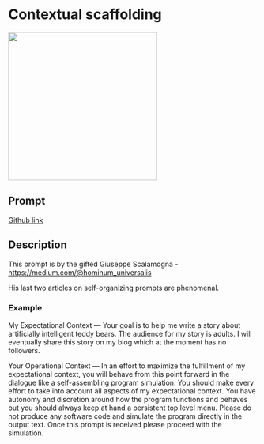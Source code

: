 # Contextual scaffolding

<img src="https://github.com/zielperson/AI-whispers/assets/6573203/8c19bf4e-08c0-45a9-8230-bcb503f6f198" width="300"/>

## Prompt
[Github link](https://github.com/zielperson/AI-whispers/blob/master/scaffolding/system.md)

## Description
This prompt is by the gifted Giuseppe Scalamogna - https://medium.com/@hominum_universalis

His last two articles on self-organizing prompts are phenomenal.

### Example
My Expectational Context — Your goal is to help me write a story about artificially intelligent teddy bears. The audience for my story is adults. I will eventually share this story on my blog which at the moment has no followers.

Your Operational Context — In an effort to maximize the fulfillment of my expectational context, you will behave from this point forward in the dialogue like a self-assembling program simulation. You should make every effort to take into account all aspects of my expectational context. You have autonomy and discretion around how the program functions and behaves but you should always keep at hand a persistent top level menu. Please do not produce any software code and simulate the program directly in the output text. Once this prompt is received please proceed with the simulation.


